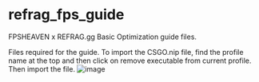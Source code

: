 # refrag_fps_guide
FPSHEAVEN x  REFRAG.gg Basic Optimization guide files.

Files required for the guide.
To import the CSGO.nip file, find the profile name at the top and then click on remove executable from current profile. Then import the file.
![image](https://github.com/fpsheaven/refrag_fps_guide/assets/58235292/b05a3775-973e-4b59-8d55-993d10d81d0f)
